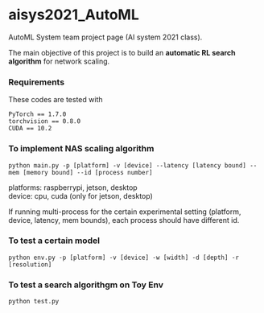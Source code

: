 # aisys2021_AutoML
AutoML System team project page (AI system 2021 class).

The main objective of this project is to build an **automatic RL search algorithm** for network scaling. 

### Requirements 
These codes are tested with
```
PyTorch == 1.7.0
torchvision == 0.8.0
CUDA == 10.2
```


### To implement NAS scaling algorithm
```
python main.py -p [platform] -v [device] --latency [latency bound] --mem [memory bound] --id [process number]
```
platforms: raspberrypi, jetson, desktop   
device: cpu, cuda (only for jetson, desktop)

If running multi-process for the certain experimental setting (platform, device, latency, mem bounds), each process should have different id.

### To test a certain model
```
python env.py -p [platform] -v [device] -w [width] -d [depth] -r [resolution]
```

### To test a search algorithgm on Toy Env
```
python test.py 
```
